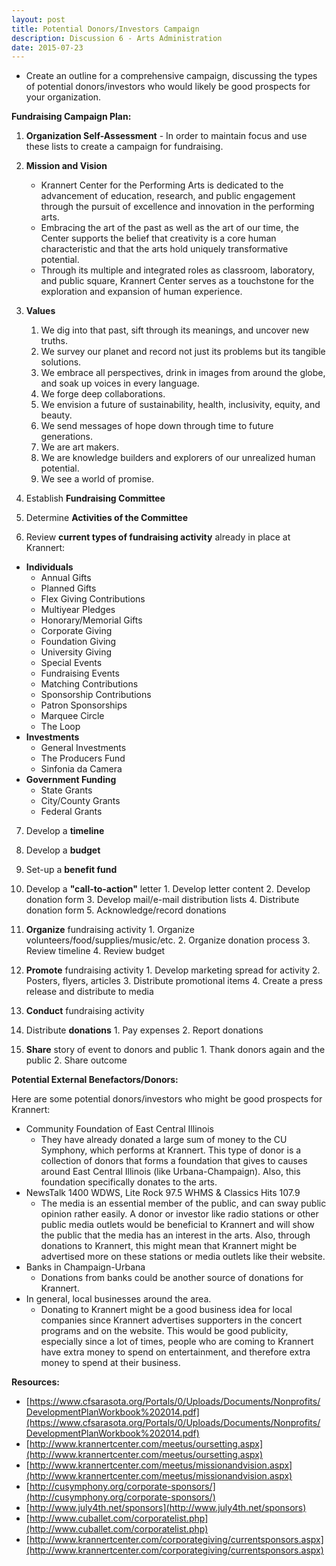 ```yaml
---
layout: post
title: Potential Donors/Investors Campaign
description: Discussion 6 - Arts Administration
date: 2015-07-23
---
```


* Create an outline for a comprehensive campaign, discussing the types of potential donors/investors who would likely be good prospects for your organization.

<!--more-->

**Fundraising Campaign Plan:**
1.  **Organization Self-Assessment** - In order to maintain focus and use these lists to create a campaign for fundraising.

2.  **Mission and Vision**
    * Krannert Center for the Performing Arts is dedicated to the advancement of education, research, and public engagement through the pursuit of excellence and innovation in the performing arts.
    * Embracing the art of the past as well as the art of our time, the Center supports the belief that creativity is a core human characteristic and that the arts hold uniquely transformative potential.
    * Through its multiple and integrated roles as classroom, laboratory, and public square, Krannert Center serves as a touchstone for the exploration and expansion of human experience.

3.  **Values**
    1. We dig into that past, sift through its meanings, and uncover new truths.
    2. We survey our planet and record not just its problems but its tangible solutions.
    3. We embrace all perspectives, drink in images from around the globe, and soak up voices in every language.
    4. We forge deep collaborations.
    5. We envision a future of sustainability, health, inclusivity, equity, and beauty.
    6. We send messages of hope down through time to future generations.
    7. We are art makers.
    8. We are knowledge builders and explorers of our unrealized human potential.
    9. We see a world of promise.

4.  Establish **Fundraising Committee**

5.  Determine **Activities of the Committee**

6.  Review **current types of fundraising activity** already in place at Krannert:
   * **Individuals**
      * Annual Gifts
      * Planned Gifts
      * Flex Giving Contributions
      * Multiyear Pledges
      * Honorary/Memorial Gifts
      * Corporate Giving
      * Foundation Giving
      * University Giving
      * Special Events
      * Fundraising Events
      * Matching Contributions
      * Sponsorship Contributions
      * Patron Sponsorships
      * Marquee Circle
      * The Loop
   * **Investments**
      * General Investments
      * The Producers Fund
      * Sinfonia da Camera
   * **Government Funding**
      * State Grants
      * City/County Grants
      * Federal Grants

7.  Develop a **timeline**

8.  Develop a **budget**

9.  Set-up a **benefit fund**

10.  Develop a **"call-to-action"** letter
    1.  Develop letter content
    2.  Develop donation form
    3.  Develop mail/e-mail distribution lists
    4.  Distribute donation form
    5.  Acknowledge/record donations

11.  **Organize** fundraising activity
    1.  Organize volunteers/food/supplies/music/etc.
    2.  Organize donation process
    3.  Review timeline
    4.  Review budget

12.  **Promote** fundraising activity
    1.  Develop marketing spread for activity
    2.  Posters, flyers, articles
    3.  Distribute promotional items
    4.  Create a press release and distribute to media

13.  **Conduct** fundraising activity

14.  Distribute **donations**
    1.  Pay expenses
    2.  Report donations

15.  **Share** story of event to donors and public
    1.  Thank donors again and the public
    2.  Share outcome

**Potential External Benefactors/Donors:**

Here are some potential donors/investors who might be good prospects for Krannert:
* Community Foundation of East Central Illinois
   * They have already donated a large sum of money to the CU Symphony, which performs at Krannert. This type of donor is a collection of donors that forms a foundation that gives to causes around East Central Illinois (like Urbana-Champaign). Also, this foundation specifically donates to the arts.
* NewsTalk 1400 WDWS, Lite Rock 97.5 WHMS & Classics Hits 107.9
   * The media is an essential member of the public, and can sway public opinion rather easily. A donor or investor like radio stations or other public media outlets would be beneficial to Krannert and will show the public that the media has an interest in the arts. Also, through donations to Krannert, this might mean that Krannert might be advertised more on these stations or media outlets like their website.
* Banks in Champaign-Urbana
   * Donations from banks could be another source of donations for Krannert.
* In general, local businesses around the area.
   * Donating to Krannert might be a good business idea for local companies since Krannert advertises supporters in the concert programs and on the website. This would be good publicity, especially since a lot of times, people who are coming to Krannert have extra money to spend on entertainment, and therefore extra money to spend at their business.

**Resources:**
*   [https://www.cfsarasota.org/Portals/0/Uploads/Documents/Nonprofits/DevelopmentPlanWorkbook%202014.pdf](https://www.cfsarasota.org/Portals/0/Uploads/Documents/Nonprofits/DevelopmentPlanWorkbook%202014.pdf)
*   [http://www.krannertcenter.com/meetus/oursetting.aspx](http://www.krannertcenter.com/meetus/oursetting.aspx)
*   [http://www.krannertcenter.com/meetus/missionandvision.aspx](http://www.krannertcenter.com/meetus/missionandvision.aspx)
*   [http://cusymphony.org/corporate-sponsors/](http://cusymphony.org/corporate-sponsors/)
*   [http://www.july4th.net/sponsors](http://www.july4th.net/sponsors)
*   [http://www.cuballet.com/corporatelist.php](http://www.cuballet.com/corporatelist.php)
*   [http://www.krannertcenter.com/corporategiving/currentsponsors.aspx](http://www.krannertcenter.com/corporategiving/currentsponsors.aspx)
